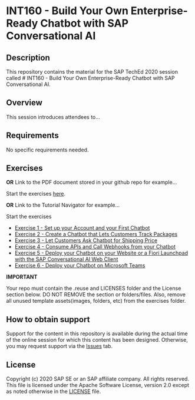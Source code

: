 # INT160 - Build Your Own Enterprise-Ready Chatbot with SAP Conversational AI

## Description

This repository contains the material for the SAP TechEd 2020 session called # INT160 - Build Your Own Enterprise-Ready Chatbot with SAP Conversational AI.

## Overview

This session introduces attendees to...

## Requirements

No specific requirements needed.

## Exercises

**OR** Link to the PDF document stored in your github repo for example...

Start the exercises [here](exercises/myPDFDoc.pdf).
    
**OR** Link to the Tutorial Navigator for example...

Start the exercises
-  [Exercise 1 - Set up your Account and your First Chatbot](https://developers.sap.com/tutorials/cai-bot-getting-started.html)
-  [Exercise 2 - Create a Chatbot that Lets Customers Track Packages](https://developers.sap.com/tutorials/cai-bot-shipping-1-track-bot.html)
-  [Exercise 3 - Let Customers Ask Chatbot for Shipping Price](https://developers.sap.com/tutorials/cai-bot-shipping-3-price-parcel.html)
-  [Exercise 4 - Consume APIs and Call Webhooks from your Chatbot](https://developers.sap.com/group.conversational-ai-external-services.html)
-  [Exercise 5 - Deploy your Chatbot on your Website or a Fiori Launchpad with the SAP Conversational AI Web Client](https://github.com/SAP-samples/teched2020-INT160/blob/master/Exercise%205%20-%20Deploy%20Your%20Chatbot%20on%20your%20Website%20with%20the%20SAP%20Conversational%20AI%20Web%20Client.pdf)
-  [Exercise 6 - Deploy your Chatbot on Microsoft Teams](https://developers.sap.com/tutorials/conversational-ai-deploy-teams.html)

**IMPORTANT**

Your repo must contain the .reuse and LICENSES folder and the License section below. DO NOT REMOVE the section or folders/files. Also, remove all unused template assets(images, folders, etc) from the exercises folder.

## How to obtain support

Support for the content in this repository is available during the actual time of the online session for which this content has been designed. Otherwise, you may request support via the [Issues](../../issues) tab.

## License
Copyright (c) 2020 SAP SE or an SAP affiliate company. All rights reserved. This file is licensed under the Apache Software License, version 2.0 except as noted otherwise in the [LICENSE](LICENSES/Apache-2.0.txt) file.

